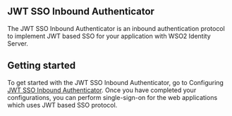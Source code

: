 ## JWT SSO Inbound Authenticator
The JWT SSO Inbound Authenticator is an inbound authentication protocol to implement JWT based SSO for your application 
with WSO2 Identity Server.

## Getting started
To get started with the JWT SSO Inbound Authenticator, go to Configuring [JWT SSO Inbound Authenticator](config.md).
Once you have completed your configurations, you can perform single-sign-on for the web applications which uses
JWT based SSO protocol.
